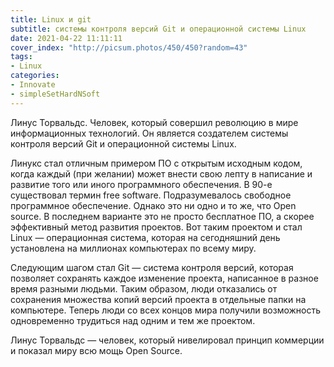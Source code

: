 ```yaml
---
title: Linux и git
subtitle: системы контроля версий Git и операционной системы Linux
date: 2021-04-22 11:11:11
cover_index: "http://picsum.photos/450/450?random=43"
tags:
- Linux
categories:
- Innovate
- simpleSetHardNSoft
---
```



Линус Торвальдс. Человек, который совершил революцию в мире информационных технологий. Он является создателем системы контроля версий Git и операционной системы Linux.




Линукс стал отличным примером ПО с открытым исходным кодом, когда каждый (при желании) может внести свою лепту в написание и развитие того или иного программного обеспечения. В 90-е существовал термин free software. Подразумевалось свободное программное обеспечение. Однако это ни одно и то же, что Open source. В последнем варианте это не просто бесплатное ПО, а скорее эффективный метод развития проектов. Вот таким проектом и стал Linux — операционная система, которая на сегодняшний день установлена на миллионах компьютерах по всему миру.

Следующим шагом стал Git — система контроля версий, которая позволяет сохранять каждое изменение проекта, написанное в разное время разными людьми. Таким образом, люди отказались от сохранения множества копий версий проекта в отдельные папки на компьютере. Теперь люди со всех концов мира получили возможность одновременно трудиться над одним и тем же проектом.

Линус Торвальдс — человек, который нивелировал принцип коммерции и показал миру всю мощь Open Source.